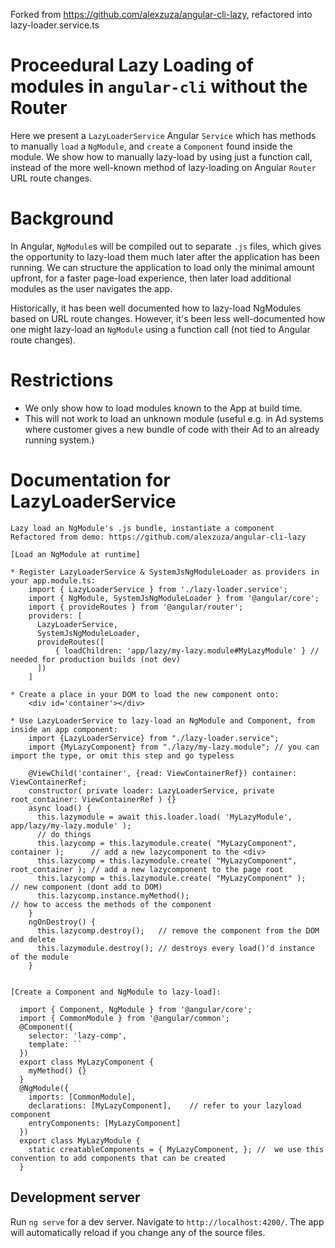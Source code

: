 Forked from https://github.com/alexzuza/angular-cli-lazy, refactored into lazy-loader.service.ts

# Proceedural Lazy Loading of modules in `angular-cli` without the Router

Here we present a `LazyLoaderService` Angular `Service` which has methods to manually `load` a `NgModule`, and `create` a
`Component` found inside the module.  We show how to manually lazy-load by using just a function call, instead of the
more well-known method of lazy-loading on Angular `Router` URL route changes.

# Background
In Angular, `NgModule`s will be compiled out to separate `.js` files, which gives the opportunity to lazy-load them much
later after the application has been running.  We can structure the application to load only the minimal amount upfront,
for a faster page-load experience, then later load additional modules as the user navigates the app.

Historically, it has been well documented how to lazy-load NgModules based on URL route changes.  However, it's been less
well-documented how one might lazy-load an `NgModule` using a function call (not tied to Angular route changes).

# Restrictions
- We only show how to load modules known to the App at build time.
- This will not work to load an unknown module (useful e.g. in Ad systems where customer gives a new bundle of code with their Ad to an already running system.)

# Documentation for LazyLoaderService
```
Lazy load an NgModule's .js bundle, instantiate a component
Refactored from demo: https://github.com/alexzuza/angular-cli-lazy

[Load an NgModule at runtime]

* Register LazyLoaderService & SystemJsNgModuleLoader as providers in your app.module.ts:
    import { LazyLoaderService } from './lazy-loader.service';
    import { NgModule, SystemJsNgModuleLoader } from '@angular/core';
    import { provideRoutes } from '@angular/router';
    providers: [
      LazyLoaderService,
      SystemJsNgModuleLoader,
      provideRoutes([
          { loadChildren: 'app/lazy/my-lazy.module#MyLazyModule' } // needed for production builds (not dev)
      ])
    ]

* Create a place in your DOM to load the new component onto:
    <div id='container'></div>

* Use LazyLoaderService to lazy-load an NgModule and Component, from inside an app component:
    import {LazyLoaderService} from "./lazy-loader.service";
    import {MyLazyComponent} from "./lazy/my-lazy.module"; // you can import the type, or omit this step and go typeless

    @ViewChild('container', {read: ViewContainerRef}) container: ViewContainerRef;
    constructor( private loader: LazyLoaderService, private root_container: ViewContainerRef ) {}
    async load() {
      this.lazymodule = await this.loader.load( 'MyLazyModule', app/lazy/my-lazy.module' );
      // do things
      this.lazycomp = this.lazymodule.create( "MyLazyComponent", container );      // add a new lazycomponent to the <div>
      this.lazycomp = this.lazymodule.create( "MyLazyComponent", root_container ); // add a new lazycomponent to the page root
      this.lazycomp = this.lazymodule.create( "MyLazyComponent" );                 // new component (dont add to DOM)
      this.lazycomp.instance.myMethod();                                         // how to access the methods of the component
    }
    ngOnDestroy() {
      this.lazycomp.destroy();   // remove the component from the DOM and delete
      this.lazymodule.destroy(); // destroys every load()'d instance of the module
    }


[Create a Component and NgModule to lazy-load]:

  import { Component, NgModule } from '@angular/core';
  import { CommonModule } from '@angular/common';
  @Component({
    selector: 'lazy-comp',
    template: ``
  })
  export class MyLazyComponent {
    myMethod() {}
  }
  @NgModule({
    imports: [CommonModule],
    declarations: [MyLazyComponent],    // refer to your lazyload component
    entryComponents: [MyLazyComponent]
  })
  export class MyLazyModule {
    static creatableComponents = { MyLazyComponent, }; //  we use this convention to add components that can be created
  }
```

## Development server

Run `ng serve` for a dev server. Navigate to `http://localhost:4200/`. The app will automatically reload if you change any of the source files.
